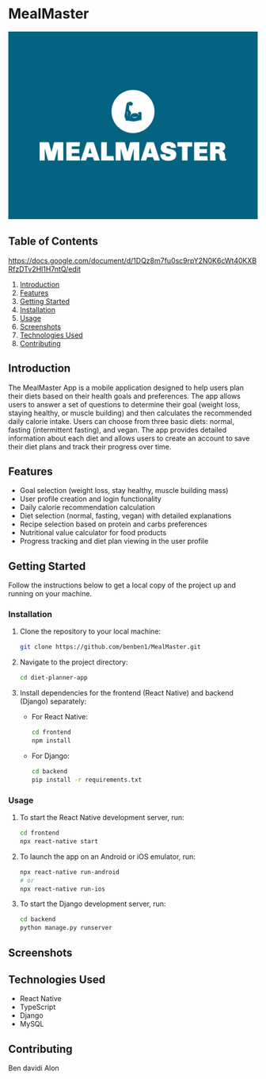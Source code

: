 # MealMaster
![MealMaster](https://github.com/beneben1/MealMaster/blob/main/mealmaster-logo.jpeg)

## Table of Contents
https://docs.google.com/document/d/1DQz8m7fu0sc9rpY2N0K6cWt40KXBRfzDTv2Hl1H7ntQ/edit
1. [Introduction](#introduction)
2. [Features](#features)
3. [Getting Started](#getting-started)
4. [Installation](#installation)
5. [Usage](#usage)
6. [Screenshots](#screenshots)
7. [Technologies Used](#technologies-used)
8. [Contributing](#contributing)


## Introduction

The MealMaster App is a mobile application designed to help users plan their diets based on their health goals and preferences. The app allows users to answer a set of questions to determine their goal (weight loss, staying healthy, or muscle building) and then calculates the recommended daily calorie intake. Users can choose from three basic diets: normal, fasting (intermittent fasting), and vegan. The app provides detailed information about each diet and allows users to create an account to save their diet plans and track their progress over time.

## Features

- Goal selection (weight loss, stay healthy, muscle building mass)
- User profile creation and login functionality
- Daily calorie recommendation calculation
- Diet selection (normal, fasting, vegan) with detailed explanations
- Recipe selection based on protein and carbs preferences
- Nutritional value calculator for food products
- Progress tracking and diet plan viewing in the user profile

## Getting Started

Follow the instructions below to get a local copy of the project up and running on your machine.

### Installation

1. Clone the repository to your local machine:

   ```bash
   git clone https://github.com/benben1/MealMaster.git
   ```

2. Navigate to the project directory:

   ```bash
   cd diet-planner-app
   ```

3. Install dependencies for the frontend (React Native) and backend (Django) separately:

   - For React Native:

     ```bash
     cd frontend
     npm install
     ```

   - For Django:

     ```bash
     cd backend
     pip install -r requirements.txt
     ```

### Usage

1. To start the React Native development server, run:

   ```bash
   cd frontend
   npx react-native start
   ```

2. To launch the app on an Android or iOS emulator, run:

   ```bash
   npx react-native run-android
   # or
   npx react-native run-ios
   ```

3. To start the Django development server, run:

   ```bash
   cd backend
   python manage.py runserver
   ```

## Screenshots



## Technologies Used

- React Native
- TypeScript
- Django
- MySQL


## Contributing
Ben davidi
Alon 
